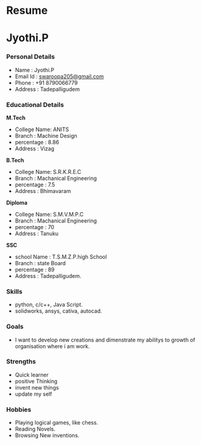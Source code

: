 # Resume
# Jyothi.P
### Personal Details 
 - Name     : Jyothi.P 
 - Email Id : swaroopa205@gmail.com 
 - Phone    : +91 8790066779 
 - Address  : Tadepalligudem 
 
### Educational Details 
 **M.Tech**
  - College Name: ANITS 
  - Branch      : Machine Design
  - percentage  : 8.86
  - Address     : Vizag
   
  **B.Tech** 
  - College Name: S.R.K.R.E.C 
  - Branch      : Machanical Engineering
  - percentage  : 7.5
  - Address     : Bhimavaram
  
  **Diploma** 
  - College Name: S.M.V.M.P.C
  - Branch      : Machanical Engineering
  - percentage  : 70
  - Address     : Tanuku
  
  **SSC**
  - school Name : T.S.M.Z.P.high School
  - Branch      : state Board
  - percentage  : 89
  - Address     : Tadepalligudem.

### Skills 
 - python, c/c++, Java Script.
 - solidworks, ansys, cativa, autocad.
 
### Goals 
 - I want to develop new creations and dimenstrate my abilitys to growth of organisation where i am work.
 
### Strengths
 - Quick learner
 - positive Thinking
 - invent new things 
 - update my self 
 
### Hobbies
 - Playing logical games, like chess.
 - Reading Novels.
 - Browsing New inventions.
